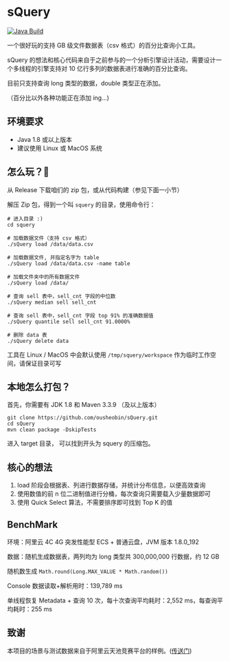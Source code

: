 # sQuery

[![Java Build](https://github.com/ousheobin/sQuery/actions/workflows/maven.yml/badge.svg)](https://github.com/ousheobin/sQuery/actions/workflows/maven.yml)

一个很好玩的支持 GB 级文件数据表（csv 格式）的百分比查询小工具。

sQuery 的想法和核心代码来自于之前参与的一个分析引擎设计活动，需要设计一个多线程的引擎支持对 10 亿行多列的数据表进行准确的百分比查询。

目前只支持查询 long 类型的数据，double 类型正在添加。

（百分比以外各种功能正在添加 ing...)

## 环境要求

- Java 1.8 或以上版本
- 建议使用 Linux 或 MacOS 系统

## 怎么玩？🚀

从 Release 下载咱们的 zip 包，或从代码构建（参见下面一小节）

解压 Zip 包，得到一个叫 `squery` 的目录，使用命令行：

```shell
# 进入目录 :)
cd squery

# 加载数据文件（支持 csv 格式）
./sQuery load /data/data.csv

# 加载数据文件, 并指定名字为 table
./sQuery load /data/data.csv -name table

# 加载文件夹中的所有数据文件
./sQuery load /data/

# 查询 sell 表中，sell_cnt 字段的中位数
./sQuery median sell sell_cnt

# 查询 sell 表中，sell_cnt 字段 top 91% 的准确数据值
./sQuery quantile sell sell_cnt 91.0000%

# 删除 data 表
./sQuery delete data
```

工具在 Linux / MacOS 中会默认使用 `/tmp/squery/workspace` 作为临时工作空间，请保证目录可写

## 本地怎么打包？

首先，你需要有 JDK 1.8 和 Maven 3.3.9 （及以上版本）

```shell
git clone https://github.com/ousheobin/sQuery.git
cd sQuery
mvn clean package -DskipTests
```

进入 target 目录， 可以找到开头为 squery 的压缩包。

## 核心的想法

1. load 阶段会根据表、列进行数据存储，并统计分布信息，以便高效查询
2. 使用数值的前 n 位二进制值进行分桶，每次查询只需要载入少量数据即可
3. 使用 Quick Select 算法，不需要排序即可找到 Top K 的值

## BenchMark

环境：阿里云 4C 4G 突发性能型 ECS + 普通云盘，JVM 版本 1.8.0_192

数据：随机生成数据表，两列均为 long 类型共 300,000,000 行数据，约 12 GB

随机数生成 `Math.round(Long.MAX_VALUE * Math.random())`

Console 数据读取+解析用时：139,789 ms

单线程恢复 Metadata + 查询 10 次，每十次查询平均耗时：2,552 ms，每查询平均耗时：255 ms

## 致谢

本项目的场景与测试数据来自于阿里云天池竞赛平台的样例。([传送门](https://tianchi.aliyun.com/competition/entrance/531895/information))